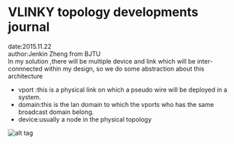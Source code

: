 # VLINKY topology developments journal
date:2015.11.22  
author:Jenkin Zheng from BJTU  
In my solution ,there will be multiple device and link which will be inter-connnected within my design, so we do some abstraction about this architecture 
- vport :this is a physical link on which a pseudo wire will be deployed in a system. 
- domain:this is the lan domain  to which the vports who has the same broadcast domain belong. 
- device:usually a node in the physical topology


![alt tag]()
